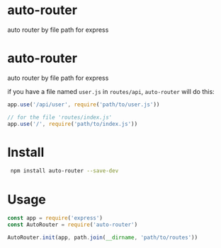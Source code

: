 # auto-router
auto router by file path for express

# auto-router
auto router by file path for express

if you have a file named `user.js` in `routes/api`, `auto-router` will do this:
```javascript
app.use('/api/user', require('path/to/user.js'))

// for the file 'routes/index.js'
app.use('/', require('path/to/index.js'))
```

# Install

```bash
 npm install auto-router --save-dev
```

# Usage

```JavaScript
const app = require('express')
const AutoRouter = require('auto-router')

AutoRouter.init(app, path.join(__dirname, 'path/to/routes'))
```
